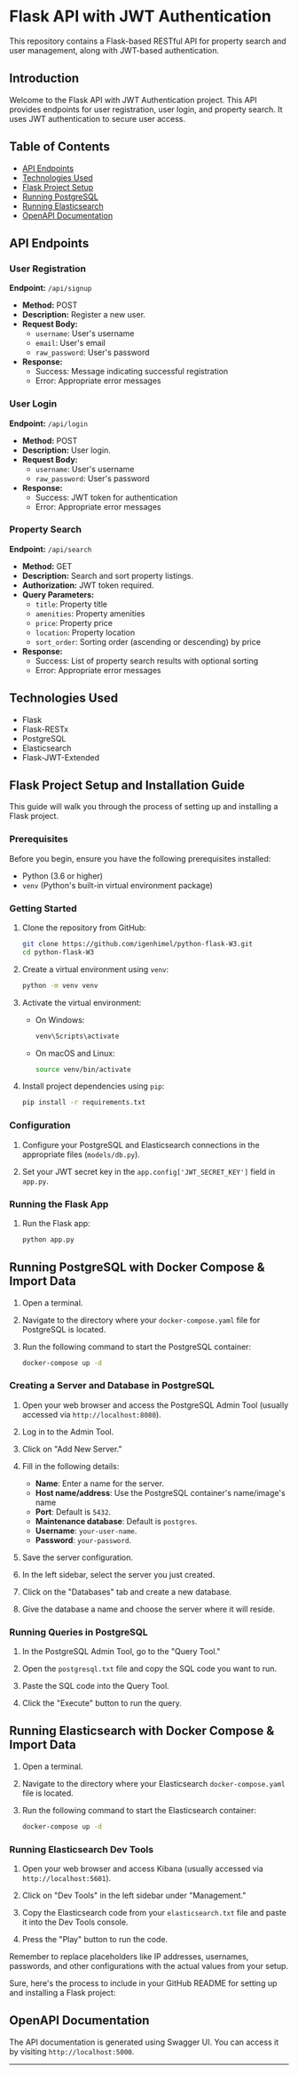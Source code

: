 
# Flask API with JWT Authentication

This repository contains a Flask-based RESTful API for property search and user management, along with JWT-based authentication.

## Introduction

Welcome to the Flask API with JWT Authentication project. This API provides endpoints for user registration, user login, and property search. It uses JWT authentication to secure user access.

## Table of Contents

- [API Endpoints](#api-endpoints)
- [Technologies Used](#technologies-used)
- [Flask Project Setup](#flask-project-setup)
- [Running PostgreSQL](#running-postgresql)
- [Running Elasticsearch](#running-elasticsearch)
- [OpenAPI Documentation](#openapi-documentation)

## API Endpoints

### User Registration

**Endpoint:** `/api/signup`

- **Method:** POST
- **Description:** Register a new user.
- **Request Body:**
  - `username`: User's username
  - `email`: User's email
  - `raw_password`: User's password
- **Response:**
  - Success: Message indicating successful registration
  - Error: Appropriate error messages

### User Login

**Endpoint:** `/api/login`

- **Method:** POST
- **Description:** User login.
- **Request Body:**
  - `username`: User's username
  - `raw_password`: User's password
- **Response:**
  - Success: JWT token for authentication
  - Error: Appropriate error messages

### Property Search

**Endpoint:** `/api/search`

- **Method:** GET
- **Description:** Search and sort property listings.
- **Authorization:** JWT token required.
- **Query Parameters:**
  - `title`: Property title
  - `amenities`: Property amenities
  - `price`: Property price
  - `location`: Property location
  - `sort_order`: Sorting order (ascending or descending) by price
- **Response:**
  - Success: List of property search results with optional sorting
  - Error: Appropriate error messages


## Technologies Used

- Flask
- Flask-RESTx
- PostgreSQL
- Elasticsearch
- Flask-JWT-Extended



## Flask Project Setup and Installation Guide

This guide will walk you through the process of setting up and installing a Flask project.

### Prerequisites

Before you begin, ensure you have the following prerequisites installed:

- Python (3.6 or higher)
- `venv` (Python's built-in virtual environment package)

### Getting Started

1. Clone the repository from GitHub:
   ```bash
   git clone https://github.com/igenhimel/python-flask-W3.git
   cd python-flask-W3
   ```

2. Create a virtual environment using `venv`:
   ```bash
   python -m venv venv
   ```

3. Activate the virtual environment:
   - On Windows:
     ```bash
     venv\Scripts\activate
     ```
   - On macOS and Linux:
     ```bash
     source venv/bin/activate
     ```

4. Install project dependencies using `pip`:
   ```bash
   pip install -r requirements.txt
   ```

### Configuration

1. Configure your PostgreSQL and Elasticsearch connections in the appropriate files (`models/db.py`).

2. Set your JWT secret key in the `app.config['JWT_SECRET_KEY']` field in `app.py`.

### Running the Flask App

1. Run the Flask app:
   ```bash
   python app.py
   ```


## Running PostgreSQL with Docker Compose & Import Data

1. Open a terminal.

2. Navigate to the directory where your `docker-compose.yaml` file for PostgreSQL is located.

3. Run the following command to start the PostgreSQL container:
   ```bash
   docker-compose up -d
   ```

### Creating a Server and Database in PostgreSQL

1. Open your web browser and access the PostgreSQL Admin Tool (usually accessed via `http://localhost:8080`).

2. Log in to the Admin Tool.

3. Click on "Add New Server."

4. Fill in the following details:
   - **Name**: Enter a name for the server.
   - **Host name/address**: Use the PostgreSQL container's name/image's name
   - **Port**: Default is `5432`.
   - **Maintenance database**: Default is `postgres`.
   - **Username**:  `your-user-name`.
   - **Password**: `your-password`.

5. Save the server configuration.

6. In the left sidebar, select the server you just created.

7. Click on the "Databases" tab and create a new database.

8. Give the database a name and choose the server where it will reside.

### Running Queries in PostgreSQL

1. In the PostgreSQL Admin Tool, go to the "Query Tool."

2. Open the `postgresql.txt` file and copy the SQL code you want to run.

3. Paste the SQL code into the Query Tool.

4. Click the "Execute" button to run the query.

## Running Elasticsearch with Docker Compose & Import Data

1. Open a terminal.

2. Navigate to the directory where your Elasticsearch `docker-compose.yaml` file is located.

3. Run the following command to start the Elasticsearch container:
   ```bash
   docker-compose up -d
   ```

### Running Elasticsearch Dev Tools

1. Open your web browser and access Kibana (usually accessed via `http://localhost:5601`).

2. Click on "Dev Tools" in the left sidebar under "Management."

3. Copy the Elasticsearch code from your `elasticsearch.txt` file and paste it into the Dev Tools console.

4. Press the "Play" button to run the code.

Remember to replace placeholders like IP addresses, usernames, passwords, and other configurations with the actual values from your setup.


Sure, here's the process to include in your GitHub README for setting up and installing a Flask project:


## OpenAPI Documentation

The API documentation is generated using Swagger UI. You can access it by visiting `http://localhost:5000`.

---
